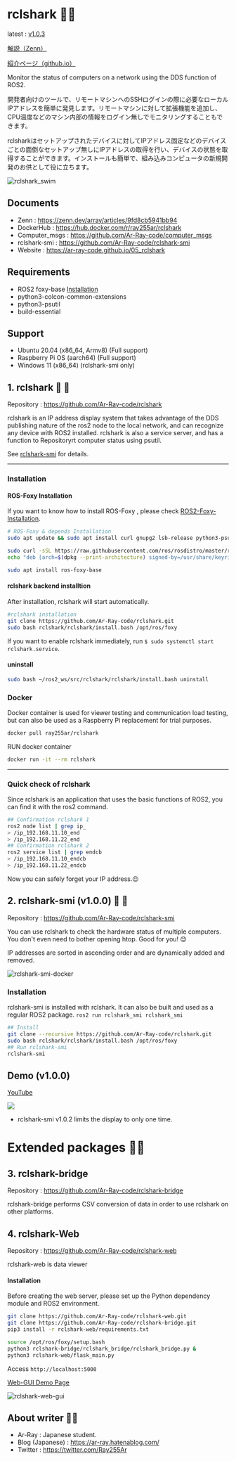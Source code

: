 # rclshark​ :turtle::shark:

latest : [v1.0.3](https://github.com/Ar-Ray-code/rclshark/releases/tag/v1.0.3)

[解説（Zenn）](https://zenn.dev/array/articles/9fd8cb5941bb94)

[紹介ページ（github.io）](https://ar-ray-code.github.io/05_rclshark/index.html)

Monitor the status of computers on a network using the DDS function of ROS2.

開発者向けのツールで、リモートマシンへのSSHログインの際に必要なローカルIPアドレスを簡単に発見します。リモートマシンに対して拡張機能を追加し、CPU温度などのマシン内部の情報をログイン無しでモニタリングすることもできます。

rclsharkはセットアップされたデバイスに対してIPアドレス固定などのデバイスごとの面倒なセットアップ無しにIPアドレスの取得を行い、デバイスの状態を取得することができます。インストールも簡単で、組み込みコンピュータの新規開発のお供として役に立ちます。

<img src="images_for_readme/rclshark_swim.png" alt="rclshark_swim"  />

## Documents

- Zenn : https://zenn.dev/array/articles/9fd8cb5941bb94
- DockerHub : https://hub.docker.com/r/ray255ar/rclshark
- Computer_msgs : https://github.com/Ar-Ray-code/computer_msgs
- rclshark-smi : https://github.com/Ar-Ray-code/rclshark-smi
- Website : https://ar-ray-code.github.io/05_rclshark

## Requirements

- ROS2 foxy-base [Installation](https://docs.ros.org/en/foxy/Installation.html)
- python3-colcon-common-extensions
- python3-psutil
- build-essential

## Support

- Ubuntu 20.04 (x86_64, Armv8) (Full support)
- Raspberry Pi OS (aarch64) (Full support)
- Windows 11 (x86_64) (rclshark-smi only)



## 1. rclshark​ :turtle: :shark:

Repository : https://github.com/Ar-Ray-code/rclshark

rclshark is an IP address display system that takes advantage of the DDS publishing nature of the ros2 node to the local network, and can recognize any device with ROS2 installed.
rclshark is also a service server, and has a function to Repositoryrt computer status using psutil.

See [rclshark-smi](https://github.com/Ar-Ray-code/rclshark#rclshark-smi-turtle-shark) for details.

---

### Installation

#### ROS-Foxy Installation

If you want to know how to install ROS-Foxy , please check [ROS2-Foxy-Installation](https://docs.ros.org/en/foxy/Installation/Ubuntu-Install-Debians.html).

```bash
# ROS-Foxy & depends Installation
sudo apt update && sudo apt install curl gnupg2 lsb-release python3-psutil python3-colcon-common-extensions build-essential git

sudo curl -sSL https://raw.githubusercontent.com/ros/rosdistro/master/ros.key  -o /usr/share/keyrings/ros-archive-keyring.gpg
echo "deb [arch=$(dpkg --print-architecture) signed-by=/usr/share/keyrings/ros-archive-keyring.gpg] http://packages.ros.org/ros2/ubuntu $(lsb_release -cs) main" | sudo tee /etc/apt/sources.list.d/ros2.list > /dev/null

sudo apt install ros-foxy-base
```

#### rclshark backend installtion

After installation, rclshark will start automatically.

```bash
#rclshark installation
git clone https://github.com/Ar-Ray-code/rclshark.git
sudo bash rclshark/rclshark/install.bash /opt/ros/foxy
```

If you want to enable rclshark immediately, run  `$ sudo systemctl start rclshark.service`.

#### uninstall

```bash
sudo bash ~/ros2_ws/src/rclshark/rclshark/install.bash uninstall
```

### Docker

Docker container is used for viewer testing and communication load testing, but can also be used as a Raspberry Pi replacement for trial purposes.

```bash
docker pull ray255ar/rclshark
```

RUN docker container
```bash
docker run -it --rm rclshark
```

---

### Quick check of rclshark

Since rclshark is an application that uses the basic functions of ROS2, you can find it with the ros2 command.

```bash
## Confirmation rclshark 1
ros2 node list | grep ip_
> /ip_192.168.11.10_end
> /ip_192.168.11.22_end
## Confirmation rclshark 2
ros2 service list | grep endcb
> /ip_192.168.11.10_endcb
> /ip_192.168.11.22_endcb
```

Now you can safely forget your IP address.:wink:



## 2. rclshark-smi (v1.0.0)​ :turtle: :shark:

Repository : https://github.com/Ar-Ray-code/rclshark-smi

You can use rclshark to check the hardware status of multiple computers. You don't even need to bother opening htop. Good for you! :blush:

IP addresses are sorted in ascending order and are dynamically added and removed.

![rclshark-smi-docker](images_for_readme/rclshark-smi-docker.png)

###  Installation 

rclshark-smi is installed with rclshark. It can also be built and used as a regular ROS2 package. `ros2 run rclshark_smi rclshark_smi`

```bash
## Install
git clone --recursive https://github.com/Ar-Ray-code/rclshark.git
sudo bash rclshark/rclshark/install.bash /opt/ros/foxy
## Run rclshark-smi
rclshark-smi
```

## Demo (v1.0.0)

[YouTube](https://youtu.be/SC5XEYPq4D0)

![](images_for_readme/rclshark-demo.gif)

- rclshark-smi v1.0.2 limits the display to only one time.



# Extended packages :shark::snake:

## 3. rclshark-bridge

Repository : https://github.com/Ar-Ray-code/rclshark-bridge

rclshark-bridge performs CSV conversion of data in order to use rclshark on other platforms.

## 4. rclshark-Web

Repository : https://github.com/Ar-Ray-code/rclshark-web

rclshark-web is data viewer

#### Installation

Before creating the web server, please set up the Python dependency module and ROS2 environment.

```bash
git clone https://github.com/Ar-Ray-code/rclshark-web.git
git clone https://github.com/Ar-Ray-code/rclshark-bridge.git
pip3 install -r rclshark-web/requirements.txt

source /opt/ros/foxy/setup.bash
python3 rclshark-bridge/rclshark_bridge/rclshark_bridge.py &
python3 rclshark-web/flask_main.py
```

Access `http://localhost:5000`

[Web-GUI Demo Page](https://ar-ray-code.github.io/05_rclshark/rclshark-web/templates/index.html)

![rclshark-web-gui](images_for_readme/rclshark-web-gui.png)




## About writer :turtle::shark:

- Ar-Ray : Japanese student.
- Blog (Japanese) : https://ar-ray.hatenablog.com/
- Twitter : https://twitter.com/Ray255Ar
